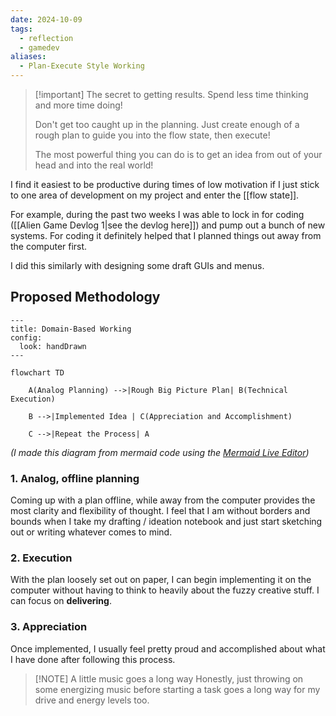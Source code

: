 ```yaml
---
date: 2024-10-09
tags:
  - reflection
  - gamedev
aliases:
  - Plan-Execute Style Working
---
```


> [!important] The secret to getting results.
> Spend less time thinking and more time doing!
> 
> Don't get too caught up in the planning. Just create enough of a rough plan to guide you into the flow state, then execute!
> 
> The most powerful thing you can do is to get an idea from out of your head and into the real world!



I find it easiest to be productive during times of low motivation if I just stick to one area of development on my project and enter the [[flow state]].

For example, during the past two weeks I was able to lock in for coding ([[Alien Game Devlog 1|see the devlog here]]) and pump out a bunch of new systems. For coding it definitely helped that I planned things out away from the computer first.

I did this similarly with designing some draft GUIs and menus.

## Proposed Methodology

```mermaid
---
title: Domain-Based Working
config: 
  look: handDrawn
---

flowchart TD

    A(Analog Planning) -->|Rough Big Picture Plan| B(Technical Execution)

    B -->|Implemented Idea | C(Appreciation and Accomplishment)

    C -->|Repeat the Process| A
```
_(I made this diagram from mermaid code using the [Mermaid Live Editor](https://mermaid.live/))_

### 1. Analog, offline planning 

Coming up with a plan offline, while away from the computer provides the most clarity and flexibility of thought. I feel that I am without borders and bounds when I take my drafting / ideation notebook and just start sketching out or writing whatever comes to mind.

### 2. Execution

With the plan loosely set out on paper, I can begin implementing it on the computer without having to think to heavily about the fuzzy creative stuff. I can focus on **delivering**.

### 3. Appreciation

Once implemented, I usually feel pretty proud and accomplished about what I have done after following this process.



> [!NOTE] A little music goes a long way
> Honestly, just throwing on some energizing music before starting a task goes a long way for my drive and energy levels too.

